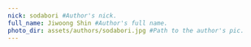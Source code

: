 ```yaml
---
nick: sodabori #Author's nick.
full_name: Jiwoong Shin #Author's full name.
photo_dir: assets/authors/sodabori.jpg #Path to the author's pic.
---
```

